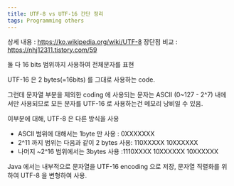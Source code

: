 ```yaml
---
title: UTF-8 vs UTF-16 간단 정리
tags: Programming others
---
```



상세 내용 	 : https://ko.wikipedia.org/wiki/UTF-8
장단점 비교	: https://nhj12311.tistory.com/59


둘 다 16 bits 범위까지 사용하여 전체문자를 표현

UTF-16 은 2 bytes(=16bits) 를 그대로 사용하는 code.

그런데 문자열 부분을 제외한 coding 에 사용되는 문자는 ASCII (0~127 - 2^7) 내에서만 사용되므로 모든 문자를 UTF-16 로 사용하는건 메모리 낭비일 수 있음.

이부분에 대해, UTF-8 은 다른 방식을 사용
  -  ASCII 범위에 대해서는 1byte 만 사용	 : 0XXXXXXX
  -  2^11 까지 범위는 다음과 같이 2 bytes 사용: 110XXXXX 10XXXXXX
  -  나머지 ~2^16 범위에서는 3bytes 사용	 :1110XXXX 10XXXXXX 10XXXXXX

 Java 에서는 내부적으로 문자열을 UTF-16 encoding 으로 저장, 문자열 직렬화를 위하여 UTF-8 을 변형하여 사용.
